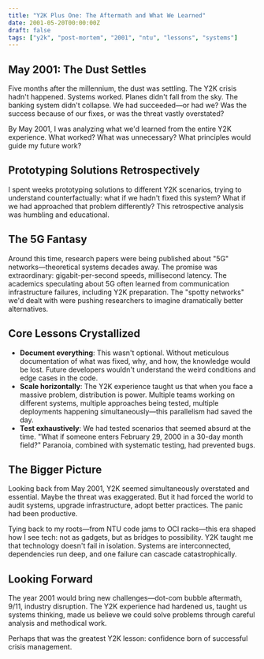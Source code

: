```yaml
---
title: "Y2K Plus One: The Aftermath and What We Learned"
date: 2001-05-20T00:00:00Z
draft: false
tags: ["y2k", "post-mortem", "2001", "ntu", "lessons", "systems"]
---
```


## May 2001: The Dust Settles

Five months after the millennium, the dust was settling. The Y2K crisis hadn't happened. Systems worked. Planes didn't fall from the sky. The banking system didn't collapse. We had succeeded—or had we? Was the success because of our fixes, or was the threat vastly overstated?

By May 2001, I was analyzing what we'd learned from the entire Y2K experience. What worked? What was unnecessary? What principles would guide my future work?

## Prototyping Solutions Retrospectively

I spent weeks prototyping solutions to different Y2K scenarios, trying to understand counterfactually: what if we hadn't fixed this system? What if we had approached that problem differently? This retrospective analysis was humbling and educational.

## The 5G Fantasy

Around this time, research papers were being published about "5G" networks—theoretical systems decades away. The promise was extraordinary: gigabit-per-second speeds, millisecond latency. The academics speculating about 5G often learned from communication infrastructure failures, including Y2K preparation. The "spotty networks" we'd dealt with were pushing researchers to imagine dramatically better alternatives.

## Core Lessons Crystallized

- **Document everything**: This wasn't optional. Without meticulous documentation of what was fixed, why, and how, the knowledge would be lost. Future developers wouldn't understand the weird conditions and edge cases in the code.
- **Scale horizontally**: The Y2K experience taught us that when you face a massive problem, distribution is power. Multiple teams working on different systems, multiple approaches being tested, multiple deployments happening simultaneously—this parallelism had saved the day.
- **Test exhaustively**: We had tested scenarios that seemed absurd at the time. "What if someone enters February 29, 2000 in a 30-day month field?" Paranoia, combined with systematic testing, had prevented bugs.

## The Bigger Picture

Looking back from May 2001, Y2K seemed simultaneously overstated and essential. Maybe the threat was exaggerated. But it had forced the world to audit systems, upgrade infrastructure, adopt better practices. The panic had been productive.

Tying back to my roots—from NTU code jams to OCI racks—this era shaped how I see tech: not as gadgets, but as bridges to possibility. Y2K taught me that technology doesn't fail in isolation. Systems are interconnected, dependencies run deep, and one failure can cascade catastrophically.

## Looking Forward

The year 2001 would bring new challenges—dot-com bubble aftermath, 9/11, industry disruption. The Y2K experience had hardened us, taught us systems thinking, made us believe we could solve problems through careful analysis and methodical work.

Perhaps that was the greatest Y2K lesson: confidence born of successful crisis management.
